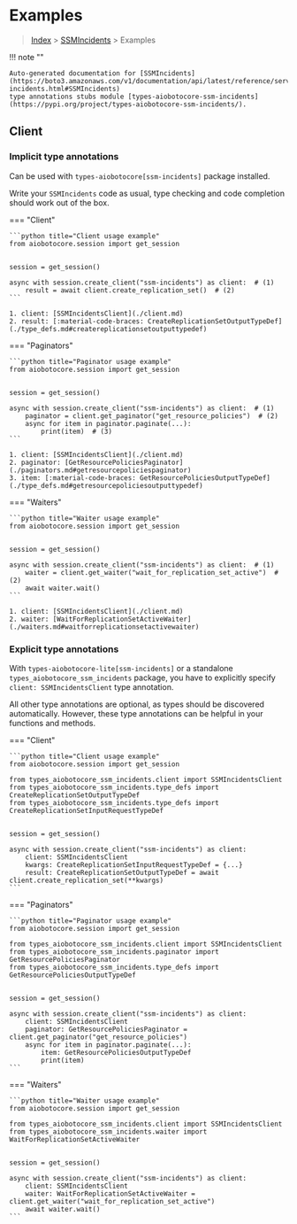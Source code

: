 # Examples

> [Index](../README.md) > [SSMIncidents](./README.md) > Examples

!!! note ""

    Auto-generated documentation for [SSMIncidents](https://boto3.amazonaws.com/v1/documentation/api/latest/reference/services/ssm-incidents.html#SSMIncidents)
    type annotations stubs module [types-aiobotocore-ssm-incidents](https://pypi.org/project/types-aiobotocore-ssm-incidents/).

## Client

### Implicit type annotations

Can be used with `types-aiobotocore[ssm-incidents]` package installed.

Write your `SSMIncidents` code as usual,
type checking and code completion should work out of the box.



=== "Client"

    ```python title="Client usage example"
    from aiobotocore.session import get_session


    session = get_session()

    async with session.create_client("ssm-incidents") as client:  # (1)
        result = await client.create_replication_set()  # (2)
    ```

    1. client: [SSMIncidentsClient](./client.md)
    2. result: [:material-code-braces: CreateReplicationSetOutputTypeDef](./type_defs.md#createreplicationsetoutputtypedef) 



=== "Paginators"

    ```python title="Paginator usage example"
    from aiobotocore.session import get_session


    session = get_session()

    async with session.create_client("ssm-incidents") as client:  # (1)
        paginator = client.get_paginator("get_resource_policies")  # (2)
        async for item in paginator.paginate(...):
            print(item)  # (3)
    ```

    1. client: [SSMIncidentsClient](./client.md)
    2. paginator: [GetResourcePoliciesPaginator](./paginators.md#getresourcepoliciespaginator)
    3. item: [:material-code-braces: GetResourcePoliciesOutputTypeDef](./type_defs.md#getresourcepoliciesoutputtypedef) 



=== "Waiters"

    ```python title="Waiter usage example"
    from aiobotocore.session import get_session


    session = get_session()

    async with session.create_client("ssm-incidents") as client:  # (1)
        waiter = client.get_waiter("wait_for_replication_set_active")  # (2)
        await waiter.wait()
    ```

    1. client: [SSMIncidentsClient](./client.md)
    2. waiter: [WaitForReplicationSetActiveWaiter](./waiters.md#waitforreplicationsetactivewaiter)


### Explicit type annotations

With `types-aiobotocore-lite[ssm-incidents]`
or a standalone `types_aiobotocore_ssm_incidents` package, you have to explicitly specify
`client: SSMIncidentsClient` type annotation.

All other type annotations are optional, as types should be discovered automatically.
However, these type annotations can be helpful in your functions and methods.


=== "Client"

    ```python title="Client usage example"
    from aiobotocore.session import get_session

    from types_aiobotocore_ssm_incidents.client import SSMIncidentsClient
    from types_aiobotocore_ssm_incidents.type_defs import CreateReplicationSetOutputTypeDef
    from types_aiobotocore_ssm_incidents.type_defs import CreateReplicationSetInputRequestTypeDef


    session = get_session()

    async with session.create_client("ssm-incidents") as client:
        client: SSMIncidentsClient
        kwargs: CreateReplicationSetInputRequestTypeDef = {...}
        result: CreateReplicationSetOutputTypeDef = await client.create_replication_set(**kwargs)
    ```



=== "Paginators"

    ```python title="Paginator usage example"
    from aiobotocore.session import get_session

    from types_aiobotocore_ssm_incidents.client import SSMIncidentsClient
    from types_aiobotocore_ssm_incidents.paginator import GetResourcePoliciesPaginator
    from types_aiobotocore_ssm_incidents.type_defs import GetResourcePoliciesOutputTypeDef


    session = get_session()

    async with session.create_client("ssm-incidents") as client:
        client: SSMIncidentsClient
        paginator: GetResourcePoliciesPaginator = client.get_paginator("get_resource_policies")
        async for item in paginator.paginate(...):
            item: GetResourcePoliciesOutputTypeDef
            print(item)
    ```



=== "Waiters"

    ```python title="Waiter usage example"
    from aiobotocore.session import get_session

    from types_aiobotocore_ssm_incidents.client import SSMIncidentsClient
    from types_aiobotocore_ssm_incidents.waiter import WaitForReplicationSetActiveWaiter


    session = get_session()

    async with session.create_client("ssm-incidents") as client:
        client: SSMIncidentsClient
        waiter: WaitForReplicationSetActiveWaiter = client.get_waiter("wait_for_replication_set_active")
        await waiter.wait()
    ```
